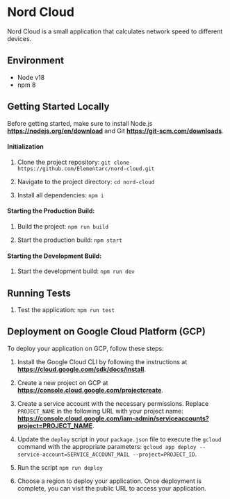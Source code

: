 # Nord Cloud

Nord Cloud is a small application that calculates network speed to different devices.

## Environment

- Node v18
- npm 8

## Getting Started Locally

Before getting started, make sure to install Node.js **https://nodejs.org/en/download** and Git **https://git-scm.com/downloads**.

#### Initialization

1. Clone the project repository:
   `git clone https://github.com/Elementarc/nord-cloud.git`

2. Navigate to the project directory:
   `cd nord-cloud`

3. Install all dependencies:
   `npm i`

#### Starting the Production Build:

1. Build the project:
   `npm run build`

2. Start the production build:
   `npm start`

#### Starting the Development Build:

1. Start the development build:
   `npm run dev`

## Running Tests

1. Test the application:
   `npm run test`

## Deployment on Google Cloud Platform (GCP)

To deploy your application on GCP, follow these steps:

1. Install the Google Cloud CLI by following the instructions at **https://cloud.google.com/sdk/docs/install**.

2. Create a new project on GCP at **https://console.cloud.google.com/projectcreate**.

3. Create a service account with the necessary permissions. Replace `PROJECT_NAME` in the following URL with your project name: **https://console.cloud.google.com/iam-admin/serviceaccounts?project=PROJECT_NAME**.

4. Update the `deploy` script in your `package.json` file to execute the `gcloud` command with the appropriate parameters: `gcloud app deploy --service-account=SERVICE_ACCOUNT_MAIL --project=PROJECT_ID`.

5. Run the script
   `npm run deploy`
6. Choose a region to deploy your application. Once deployment is complete, you can visit the public URL to access your application.
